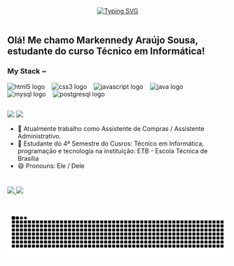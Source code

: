
<div align="center">
  <a href="https://git.io/typing-svg">
    <img src="https://readme-typing-svg.demolab.com?font=Fira+Code&weight=500&size=22&pause=1000&color=FF0002F6&center=true&vCenter=true&random=false&width=524&lines=%E2%8A%B9+Welcome+to+my+profile!+%CB%99%E1%B5%95%CB%99+%E2%8A%B9+" alt="Typing SVG">
  </a>
</div>

<img align="center" alt="" src="./src/header-gif.gif">

## Olá! Me chamo Markennedy Araújo Sousa, estudante do curso Técnico em Informática!

<h3 align="left">My Stack ~</h3>

<div align="left">
  <img src="https://cdn.jsdelivr.net/gh/devicons/devicon/icons/html5/html5-original.svg" height="25" alt="html5 logo"  />
  <img width="8" />
  <img src="https://cdn.jsdelivr.net/gh/devicons/devicon/icons/css3/css3-original.svg" height="25" alt="css3 logo"  />
  <img width="8" />
  <img src="https://cdn.jsdelivr.net/gh/devicons/devicon/icons/javascript/javascript-plain.svg" height="25" alt="javascript logo"  />
  <img width="8" /> 
  <img src="https://cdn.jsdelivr.net/gh/devicons/devicon/icons/java/java-original.svg" height="25" alt="java logo"  />
  <img width="8" /> 
  <img src="https://cdn.jsdelivr.net/gh/devicons/devicon/icons/mysql/mysql-original.svg" height="25" alt="mysql logo"  />
  <img width="8" />
  <img src="https://cdn.jsdelivr.net/gh/devicons/devicon/icons/postgresql/postgresql-original.svg" height="25" alt="postgresql logo"  />
  <img width="8" />
 
</div>
  
  ##
 
<div> 
  <a href = "mailto:markennedy.araujo@gmail.com"><img src="https://img.shields.io/badge/-Gmail-%23333?style=for-the-badge&logo=gmail&logoColor=white" target="_blank"></a>
  <a href="https://www.linkedin.com/in/markennedy-araujo-sousa-672a69213" target="_blank"><img src="https://img.shields.io/badge/-LinkedIn-%230077B5?style=for-the-badge&logo=linkedin&logoColor=white" target="_blank"></a>   
</div>

- 🔭 Atualmente trabalho como Assistente de Compras / Assistente Administrativo.
- 🌱 Estudante do 4ª Semestre do Cusros: Técnico em Informática, programação e tecnologia na instituição: ETB - Escola Técnica de Brasília
- 😄 Pronouns: Ele / Dele

#

<div>
	<a href="https://github.com/markennedydexter">
	<img height="180em" src="https://github-readme-stats.vercel.app/api?username=markennedydexter&show_icons=true&theme=dark&include_all_commits=true&count_privat=true"/>
	<img height="180em" src="https://github-readme-stats.vercel.app/api/top-langs/?username=markennedydexter&layout=compact&langs_count=16&theme=dark"/>
<div>

#

<picture align="center">
  <source media="(prefers-color-scheme: dark)" srcset="https://raw.githubusercontent.com/markennedydexter/markennedydexter/output/github-contribution-grid-snake-dark.svg">
  <source media="(prefers-color-scheme: dracula)" srcset="https://raw.githubusercontent.com/markennedydexter/markennedydexter/output/github-contribution-grid-snake-dark.svg">
  <img align="center" alt="github contribution grid snake animation" src="https://raw.githubusercontent.com/markennedydexter/markennedydexter/output/github-contribution-grid-snake.svg">
</picture>

##


   

